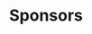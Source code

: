 ---
title: Sponsors
attrs:
  class: sponsors
  id: sponsors
image_dir: sponsors
row_size: 4
images:
- file: ieeecis.png
- file: ieeehyd.png
- file: mjcet.png
- file: ieeegrss.png
- file: nvidia.png
- file: t-hub.png
- file: mathworks.png
---